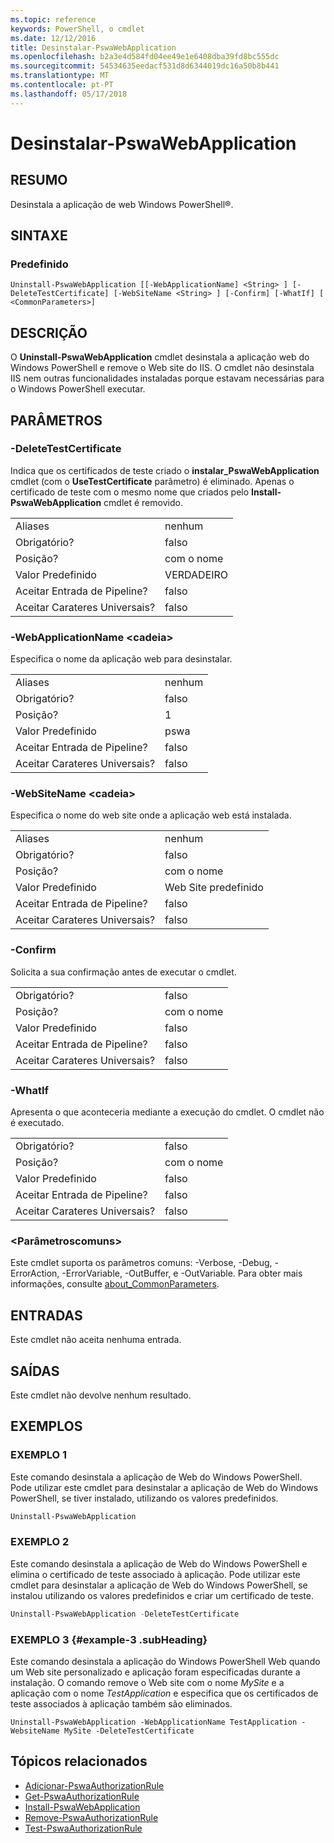 ```yaml
---
ms.topic: reference
keywords: PowerShell, o cmdlet
ms.date: 12/12/2016
title: Desinstalar-PswaWebApplication
ms.openlocfilehash: b2a3e4d584fd04ee49e1e6408dba39fd8bc555dc
ms.sourcegitcommit: 54534635eedacf531d8d6344019dc16a50b8b441
ms.translationtype: MT
ms.contentlocale: pt-PT
ms.lasthandoff: 05/17/2018
---
```

# <a name="uninstall-pswawebapplication"></a>Desinstalar-PswaWebApplication

## <a name="synopsis"></a>RESUMO

Desinstala a aplicação de web Windows PowerShell®.

## <a name="syntax"></a>SINTAXE

### <a name="default"></a>Predefinido
```
Uninstall-PswaWebApplication [[-WebApplicationName] <String> ] [-DeleteTestCertificate] [-WebSiteName <String> ] [-Confirm] [-WhatIf] [ <CommonParameters>]
```

## <a name="description"></a>DESCRIÇÃO

O **Uninstall-PswaWebApplication** cmdlet desinstala a aplicação web do Windows PowerShell e remove o Web site do IIS. O cmdlet não desinstala IIS nem outras funcionalidades instaladas porque estavam necessárias para o Windows PowerShell executar.

## <a name="parameters"></a>PARÂMETROS

### <a name="-deletetestcertificate"></a>-DeleteTestCertificate

Indica que os certificados de teste criado o **instalar\_PswaWebApplication** cmdlet (com o **UseTestCertificate** parâmetro) é eliminado.
Apenas o certificado de teste com o mesmo nome que criados pelo **Install-PswaWebApplication** cmdlet é removido.

|||
|-|-|
| Aliases                              | nenhum                                 |
| Obrigatório?                            | falso                                |
| Posição?                            | com o nome                                |
| Valor Predefinido                        | VERDADEIRO                                 |
| Aceitar Entrada de Pipeline?               | falso                                |
| Aceitar Carateres Universais?          | falso                                |

### <a name="-webapplicationname-ltstringgt"></a>-WebApplicationName &lt;cadeia&gt;

Especifica o nome da aplicação web para desinstalar.

|||
|-|-|
| Aliases                              | nenhum                                 |
| Obrigatório?                            | falso                                |
| Posição?                            | 1                                    |
| Valor Predefinido                        | pswa                                 |
| Aceitar Entrada de Pipeline?               | falso                                |
| Aceitar Carateres Universais?          | falso                                |

### <a name="-websitename-ltstringgt"></a>-WebSiteName &lt;cadeia&gt;

Especifica o nome do web site onde a aplicação web está instalada.

|||
|-|-|
| Aliases                              | nenhum                                 |
| Obrigatório?                            | falso                                |
| Posição?                            | com o nome                                |
| Valor Predefinido                        | Web Site predefinido                     |
| Aceitar Entrada de Pipeline?               | falso                                |
| Aceitar Carateres Universais?          | falso                                |

### <a name="-confirm"></a>-Confirm

Solicita a sua confirmação antes de executar o cmdlet.

|||
|-|-|
| Obrigatório?                            | falso                                |
| Posição?                            | com o nome                                |
| Valor Predefinido                        | falso                                |
| Aceitar Entrada de Pipeline?               | falso                                |
| Aceitar Carateres Universais?          | falso                                |

### <a name="-whatif"></a>-WhatIf

Apresenta o que aconteceria mediante a execução do cmdlet.
O cmdlet não é executado.

|||
|-|-|
| Obrigatório?                            | falso                                |
| Posição?                            | com o nome                                |
| Valor Predefinido                        | falso                                |
| Aceitar Entrada de Pipeline?               | falso                                |
| Aceitar Carateres Universais?          | falso                                |

### <a name="ltcommonparametersgt"></a>&lt;Parâmetroscomuns&gt;

Este cmdlet suporta os parâmetros comuns: -Verbose, -Debug, -ErrorAction, -ErrorVariable, -OutBuffer, e -OutVariable.
Para obter mais informações, consulte [about_CommonParameters](http://go.microsoft.com/fwlink/p/?LinkID=113216).

## <a name="inputs"></a>ENTRADAS

Este cmdlet não aceita nenhuma entrada.

## <a name="outputs"></a>SAÍDAS

Este cmdlet não devolve nenhum resultado.

## <a name="examples"></a>EXEMPLOS

### <a name="example-1"></a>EXEMPLO 1

Este comando desinstala a aplicação de Web do Windows PowerShell.
Pode utilizar este cmdlet para desinstalar a aplicação de Web do Windows PowerShell, se tiver instalado, utilizando os valores predefinidos.

```PowerShell
Uninstall-PswaWebApplication
```

### <a name="example-2"></a>EXEMPLO 2

Este comando desinstala a aplicação de Web do Windows PowerShell e elimina o certificado de teste associado à aplicação.
Pode utilizar este cmdlet para desinstalar a aplicação de Web do Windows PowerShell, se instalou utilizando os valores predefinidos e criar um certificado de teste.

```PowerShell
Uninstall-PswaWebApplication -DeleteTestCertificate
```

### <a name="example-3-example-3-subheading"></a>EXEMPLO 3 {#example-3 .subHeading}

Este comando desinstala a aplicação do Windows PowerShell Web quando um Web site personalizado e aplicação foram especificadas durante a instalação.
O comando remove o Web site com o nome *MySite* e a aplicação com o nome *TestApplication* e especifica que os certificados de teste associados à aplicação também são eliminados.

```
Uninstall-PswaWebApplication -WebApplicationName TestApplication -WebsiteName MySite -DeleteTestCertificate
```

## <a name="related-topics"></a>Tópicos relacionados

- [Adicionar-PswaAuthorizationRule](add-pswaauthorizationrule.md)
- [Get-PswaAuthorizationRule](get-pswaauthorizationrule.md)
- [Install-PswaWebApplication](install-pswawebapplication.md)
- [Remove-PswaAuthorizationRule](remove-pswaauthorizationrule.md)
- [Test-PswaAuthorizationRule](test-pswaauthorizationrule.md)
